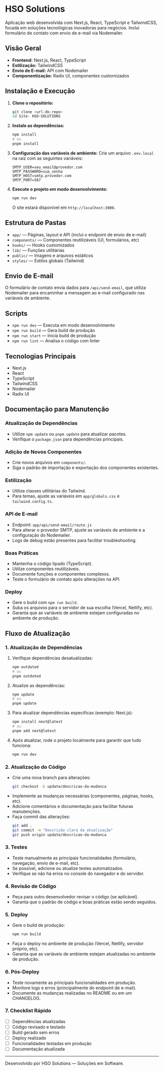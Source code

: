 # HSO Solutions

Aplicação web desenvolvida com Next.js, React, TypeScript e TailwindCSS, focada em soluções tecnológicas inovadoras para negócios. Inclui formulário de contato com envio de e-mail via Nodemailer.

## Visão Geral
- **Frontend:** Next.js, React, TypeScript
- **Estilização:** TailwindCSS
- **Envio de E-mail:** API com Nodemailer
- **Componentização:** Radix UI, componentes customizados

## Instalação e Execução

1. **Clone o repositório:**
   ```bash
   git clone <url-do-repo>
   cd Site- HSO-SOLUTIONS
   ```
2. **Instale as dependências:**
   ```bash
   npm install
   # ou
   pnpm install
   ```
3. **Configuração das variáveis de ambiente:**
   Crie um arquivo `.env.local` na raiz com as seguintes variáveis:
   ```env
   SMTP_USER=seu_email@provedor.com
   SMTP_PASSWORD=sua_senha
   SMTP_HOST=smtp.provedor.com
   SMTP_PORT=587
   ```
4. **Execute o projeto em modo desenvolvimento:**
   ```bash
   npm run dev
   ```
   O site estará disponível em `http://localhost:3000`.

## Estrutura de Pastas
- `app/` — Páginas, layout e API (inclui o endpoint de envio de e-mail)
- `components/` — Componentes reutilizáveis (UI, formulários, etc)
- `hooks/` — Hooks customizados
- `lib/` — Funções utilitárias
- `public/` — Imagens e arquivos estáticos
- `styles/` — Estilos globais (Tailwind)

## Envio de E-mail
O formulário de contato envia dados para `/api/send-email`, que utiliza Nodemailer para encaminhar a mensagem ao e-mail configurado nas variáveis de ambiente.

## Scripts
- `npm run dev` — Executa em modo desenvolvimento
- `npm run build` — Gera build de produção
- `npm run start` — Inicia build de produção
- `npm run lint` — Analisa o código com linter

## Tecnologias Principais
- Next.js
- React
- TypeScript
- TailwindCSS
- Nodemailer
- Radix UI

## Documentação para Manutenção

### Atualização de Dependências
- Utilize `npm update` ou `pnpm update` para atualizar pacotes.
- Verifique o `package.json` para dependências principais.

### Adição de Novos Componentes
- Crie novos arquivos em `components/`.
- Siga o padrão de importação e exportação dos componentes existentes.

### Estilização
- Utilize classes utilitárias do Tailwind.
- Para temas, ajuste as variáveis em `app/globals.css` e `tailwind.config.ts`.

### API de E-mail
- Endpoint: `app/api/send-email/route.js`
- Para alterar o provedor SMTP, ajuste as variáveis de ambiente e a configuração do Nodemailer.
- Logs de debug estão presentes para facilitar troubleshooting.

### Boas Práticas
- Mantenha o código tipado (TypeScript).
- Utilize componentes reutilizáveis.
- Documente funções e componentes complexos.
- Teste o formulário de contato após alterações na API.

### Deploy
- Gere o build com `npm run build`.
- Suba os arquivos para o servidor de sua escolha (Vercel, Netlify, etc).
- Garanta que as variáveis de ambiente estejam configuradas no ambiente de produção.

## Fluxo de Atualização

### 1. Atualização de Dependências
1. Verifique dependências desatualizadas:
   ```bash
   npm outdated
   # ou
   pnpm outdated
   ```
2. Atualize as dependências:
   ```bash
   npm update
   # ou
   pnpm update
   ```
3. Para atualizar dependências específicas (exemplo: Next.js):
   ```bash
   npm install next@latest
   # ou
   pnpm add next@latest
   ```
4. Após atualizar, rode o projeto localmente para garantir que tudo funciona:
   ```bash
   npm run dev
   ```

### 2. Atualização do Código
- Crie uma nova branch para alterações:
  ```bash
  git checkout -b update/descricao-da-mudanca
  ```
- Implemente as mudanças necessárias (componentes, páginas, hooks, etc).
- Adicione comentários e documentação para facilitar futuras manutenções.
- Faça commit das alterações:
  ```bash
  git add .
  git commit -m "Descrição clara da atualização"
  git push origin update/descricao-da-mudanca
  ```

### 3. Testes
- Teste manualmente as principais funcionalidades (formulário, navegação, envio de e-mail, etc).
- Se possível, adicione ou atualize testes automatizados.
- Verifique se não há erros no console do navegador e do servidor.

### 4. Revisão de Código
- Peça para outro desenvolvedor revisar o código (se aplicável).
- Garanta que o padrão de código e boas práticas estão sendo seguidos.

### 5. Deploy
- Gere o build de produção:
  ```bash
  npm run build
  ```
- Faça o deploy no ambiente de produção (Vercel, Netlify, servidor próprio, etc).
- Garanta que as variáveis de ambiente estejam atualizadas no ambiente de produção.

### 6. Pós-Deploy
- Teste novamente as principais funcionalidades em produção.
- Monitore logs e erros (principalmente do endpoint de e-mail).
- Documente as mudanças realizadas no README ou em um CHANGELOG.

### 7. Checklist Rápido
- [ ] Dependências atualizadas
- [ ] Código revisado e testado
- [ ] Build gerado sem erros
- [ ] Deploy realizado
- [ ] Funcionalidades testadas em produção
- [ ] Documentação atualizada

---

Desenvolvido por HSO Solutions — Soluções em Software.
